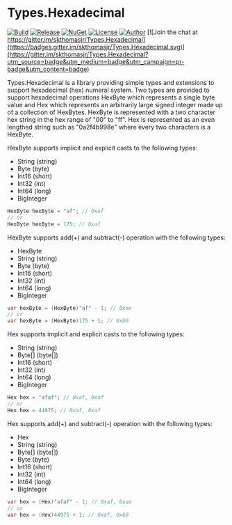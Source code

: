 # Types.Hexadecimal

[![Build](https://ci.appveyor.com/api/projects/status/w1j859w3vdi5ym9q?svg=true)](https://ci.appveyor.com/project/skthomasjr/types-hexadecimal)
[![Release](https://img.shields.io/github/release/skthomasjr/Types.Hexadecimal.svg?maxAge=2592000)](https://github.com/skthomasjr/Types.Hexadecimal/releases)
[![NuGet](https://img.shields.io/nuget/v/Types.Hexadecimal.svg)](https://www.nuget.org/packages/Types.Hexadecimal)
[![License](https://img.shields.io/github/license/skthomasjr/Types.Hexadecimal.svg?maxAge=2592000)](LICENSE.md)
[![Author](https://img.shields.io/badge/author-Scott%20K.%20Thomas%2C%20Jr.-blue.svg?maxAge=2592000)](https://www.linkedin.com/in/skthomasjr)
[![Join the chat at https://gitter.im/skthomasjr/Types.Hexadecimal](https://badges.gitter.im/skthomasjr/Types.Hexadecimal.svg)](https://gitter.im/skthomasjr/Types.Hexadecimal?utm_source=badge&utm_medium=badge&utm_campaign=pr-badge&utm_content=badge)

Types.Hexadecimal is a library providing simple types and extensions to support hexadecimal (hex) numeral system. Two types are provided to support hexadecimal operations HexByte which represents a single byte value and Hex which represents an arbitrarily large signed integer made up of a collection of HexBytes. HexByte is represented with a two character hex string in the hex range of "00" to "ff". Hex is represented as an even lengthed string such as "0a2f4b998e" where every two characters is a HexByte. 

HexByte supports implicit and explicit casts to the following types:
- String (string)
- Byte (byte)
- Int16 (short)
- Int32 (int)
- Int64 (long)
- BigInteger
```c#
HexByte hexByte = "af"; // 0xaf
// or
HexByte hexByte = 175; // 0xaf
```
HexByte supports add(+) and subtract(-) operation with the following types:
- HexByte
- String (string)
- Byte (byte)
- Int16 (short)
- Int32 (int)
- Int64 (long)
- BigInteger
```c#
var hexByte = (HexByte)"af" - 1; // 0xae
// or
var hexByte = (HexByte)175 + 1; // 0xb0
```
Hex supports implicit and explicit casts to the following types:
- String (string)
- Byte\[\] (byte\[\])
- Int16 (short)
- Int32 (int)
- Int64 (long)
- BigInteger
```c#
Hex hex = "afaf"; // 0xaf, 0xaf
// or
Hex hex = 44975; // 0xaf, 0xaf
```
Hex supports add(+) and subtract(-) operation with the following types:
- Hex
- String (string)
- Byte\[\] (byte\[\])
- Byte (byte)
- Int16 (short)
- Int32 (int)
- Int64 (long)
- BigInteger
```c#
var hex = (Hex)"afaf" - 1; // 0xaf, 0xae
// or
var hex = (Hex)44975 + 1; // 0xaf, 0xb0
```
